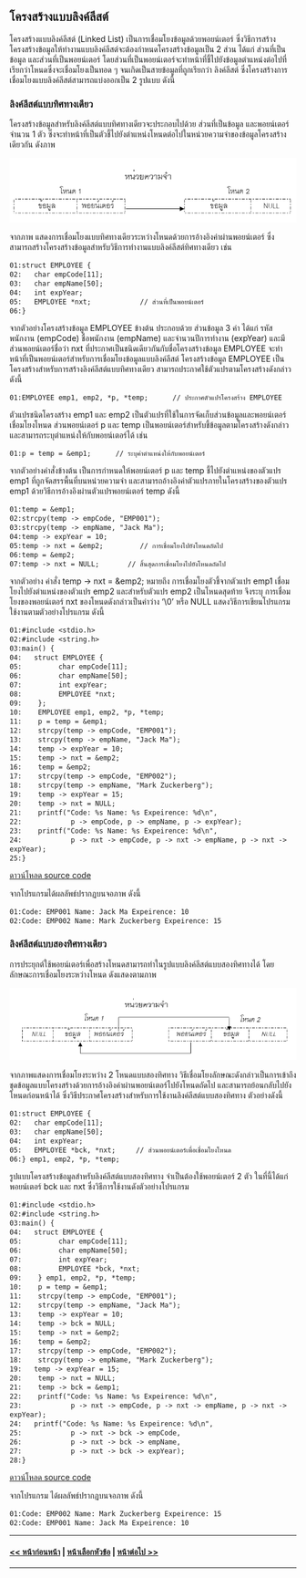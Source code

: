 ## โครงสร้างแบบลิงค์ลีสต์

โครงสร้างแบบลิงค์ลีสต์ (Linked List) เป็นการเชื่อมโยงข้อมูลด้วยพอยน์เตอร์ ซึ่งวิธีการสร้างโครงสร้างข้อมูลให้ทำงานแบบลิงค์ลีสต์จะต้องกำหนดโครงสร้างข้อมูลเป็น 2 ส่วน ได้แก่ ส่วนที่เป็นข้อมูล และส่วนที่เป็นพอยน์เตอร์ โดยส่วนที่เป็นพอยน์เตอร์จะทำหน้าที่ชี้ไปยังข้อมูลตำแหน่งต่อไปที่เรียกว่าโหนดซึ่งจะเชื่อมโยงเป็นทอด ๆ จนเกิดเป็นสายข้อมูลที่ถูกเรียกว่า ลิงค์ลีสต์ ซึ่งโครงสร้างการเชื่อมโยงแบบลิงค์ลีสต์สามารถแบ่งออกเป็น 2 รูปแบบ ดังนี้

### ลิงค์ลีสต์แบบทิศทางเดียว
โครงสร้างข้อมูลสำหรับลิงค์ลีสต์แบบทิศทางเดียวจะประกอบไปด้วย ส่วนที่เป็นข้อมูล และพอยน์เตอร์จำนวน 1 ตัว ซึ่งจะทำหน้าที่เป็นตัวชี้ไปยังตำแหน่งโหนดต่อไปในหน่วยความจำของข้อมูลโครงสร้างเดียวกัน ดังภาพ

<img src=img/0804.png>

จากภาพ แสดงการเชื่อมโยงแบบทิศทางเดียวระหว่างโหนดด้วยการอ้างอิงค่าผ่านพอยน์เตอร์ ซึ่งสามารถสร้างโครงสร้างข้อมูลสำหรับวิธีการทำงานแบบลิงค์ลีสต์ทิศทางเดียว เช่น

```
01:struct EMPLOYEE {
02:   char empCode[11]; 
03:   char empName[50];
04:   int expYear; 
05:   EMPLOYEE *nxt;            // ส่วนที่เป็นพอยน์เตอร์
06:}
```

จากตัวอย่างโครงสร้างข้อมูล EMPLOYEE ข้างต้น ประกอบด้วย ส่วนข้อมูล 3 ค่า ได้แก่ รหัสพนักงาน (empCode) ชื่อพนักงาน (empName) และจำนวนปีการทำงาน (expYear) และมีส่วนพอยน์เตอร์ชื่อว่า nxt ที่ประกาศเป็นชนิดเดียวกันกับชื่อโครงสร้างข้อมูล EMPLOYEE จะทำหน้าที่เป็นพอยน์เตอร์สำหรับการเชื่อมโยงข้อมูลแบบลิงค์ลีสต์ โครงสร้างข้อมูล EMPLOYEE เป็นโครงสร้างสำหรับการสร้างลิงค์ลีสต์แบบทิศทางเดียว สามารถประกาศใช้ตัวแปรตามโครงสร้างดังกล่าว ดังนี้

```
01:EMPLOYEE emp1, emp2, *p, *temp;      // ประกาศตัวแปรโครงสร้าง EMPLOYEE
```

ตัวแปรชนิดโครงสร้าง emp1 และ emp2 เป็นตัวแปรที่ใช้ในการจัดเก็บส่วนข้อมูลและพอยน์เตอร์เชื่อมโยงโหนด ส่วนพอยน์เตอร์ p และ temp เป็นพอยน์เตอร์สำหรับชี้ข้อมูลตามโครงสร้างดังกล่าว และสามารถระบุตำแหน่งให้กับพอยน์เตอร์ได้ เช่น

```
01:p = temp = &emp1;      // ระบุค่าตำแหน่งให้กับพอยน์เตอร์
```

จากตัวอย่างคำสั่งข้างต้น เป็นการกำหนดให้พอยน์เตอร์ p และ temp ชี้ไปยังตำแหน่งของตัวแปร emp1 ที่ถูกจัดสรรพื้นที่บนหน่วยความจำ และสามารถอ้างอิงค่าตัวแปรภายในโครงสร้างของตัวแปร emp1 ด้วยวิธีการอ้างอิงผ่านตัวแปรพอยน์เตอร์ temp ดังนี้

```
01:temp = &emp1;
02:strcpy(temp -> empCode, "EMP001"); 
03:strcpy(temp -> empName, "Jack Ma"); 
04:temp -> expYear = 10; 
05:temp -> nxt = &emp2;         // การเชื่อมโยงไปยังโหนดถัดไป
06:temp = &emp2;
07:temp -> nxt = NULL;       // สิ้นสุดการเชื่อมโยงไปยังโหนดถัดไป
```

จากตัวอย่าง คำสั่ง temp -> nxt = &emp2; หมายถึง การเชื่อมโยงตัวชี้จากตัวแปร emp1 เชื่อมโยงไปยังตำแหน่งของตัวแปร emp2  และสำหรับตัวแปร emp2 เป็นโหนดสุดท้าย จึงระบุ การเชื่อมโยงของพอยน์เตอร์ nxt ของโหนดดังกล่าวเป็นค่าว่าง ‘\0’ หรือ NULL แสดงวิธีการเขียนโปรแกรมใช้งานตามตัวอย่างโปรแกรม ดังนี้

```
01:#include <stdio.h> 
02:#include <string.h> 
03:main() { 
04:   struct EMPLOYEE {                 
05:         char empCode[11];              
06:         char empName[50];   
07:         int expYear;              
08:         EMPLOYEE *nxt;              
09:    };
10:    EMPLOYEE emp1, emp2, *p, *temp; 
11:    p = temp = &emp1;                                   
12:    strcpy(temp -> empCode, "EMP001"); 
13:    strcpy(temp -> empName, "Jack Ma"); 
14:    temp -> expYear = 10; 
15:    temp -> nxt = &emp2; 
16:    temp = &emp2;                                       
17:    strcpy(temp -> empCode, "EMP002"); 
18:    strcpy(temp -> empName, "Mark Zuckerberg"); 
19:    temp -> expYear = 15; 
20:    temp -> nxt = NULL; 
21:    printf("Code: %s Name: %s Expeirence: %d\n",  
22:            p -> empCode, p -> empName, p -> expYear); 
23:    printf("Code: %s Name: %s Expeirence: %d\n",  
24:            p -> nxt -> empCode, p -> nxt -> empName, p -> nxt -> expYear); 
25:}
```
[ดาวน์โหลด source code](src/ch08_04.cpp)

จากโปรแกรมได้ผลลัพธ์ปรากฏบนจอภาพ ดังนี้

```
01:Code: EMP001 Name: Jack Ma Expeirence: 10
02:Code: EMP002 Name: Mark Zuckerberg Expeirence: 15	
```

### ลิงค์ลีสต์แบบสองทิศทางเดียว
การประยุกต์ใช้พอยน์เตอร์เพื่อสร้างโหนดสามารถทำในรูปแบบลิงค์ลีสต์แบบสองทิศทางได้ โดยลักษณะการเชื่อมโยงระหว่างโหนด ดังแสดงตามภาพ

<img src=img/0805.png>

จากภาพแสดงการเชื่อมโยงระหว่าง 2 โหนดแบบสองทิศทาง วิธีเชื่อมโยงลักษณะดังกล่าวเป็นการเข้าถึงชุดข้อมูลแบบโครงสร้างด้วยการอ้างอิงค่าผ่านพอยน์เตอร์ไปยังโหนดถัดไป และสามารถย้อนกลับไปยังโหนดก่อนหน้าได้ ซึ่งวิธีประกาศโครงสร้างสำหรับการใช้งานลิงค์ลีสต์แบบสองทิศทาง ตัวอย่างดังนี้ 

```
01:struct EMPLOYEE {
02:   char empCode[11];
03:   char empName[50];
04:   int expYear;
05:   EMPLOYEE *bck, *nxt;     // ส่วนพอยน์เตอร์เพื่อเชื่อมโยงโหนด
06:} emp1, emp2, *p, *temp; 
```

รูปแบบโครงสร้างข้อมูลสำหรับลิงค์ลีสต์แบบสองทิศทาง จำเป็นต้องใช้พอยน์เตอร์ 2 ตัว ในที่นี้ได้แก่ พอยน์เตอร์ bck และ nxt ซึ่งวิธีการใช้งานดังตัวอย่างโปรแกรม

```
01:#include <stdio.h>
02:#include <string.h>
03:main() {
04:   struct EMPLOYEE {                   
05:         char empCode[11];       
06:         char empName[50];  
07:         int expYear;         
08:         EMPLOYEE *bck, *nxt; 
09:    } emp1, emp2, *p, *temp;
10:    p = temp = &emp1;                                   
11:    strcpy(temp -> empCode, "EMP001");  
12:    strcpy(temp -> empName, "Jack Ma");  
13:    temp -> expYear = 10; 
14:    temp -> bck = NULL; 
15:    temp -> nxt = &emp2; 
16:    temp = &emp2;                                      
17:    strcpy(temp -> empCode, "EMP002");  
18:    strcpy(temp -> empName, "Mark Zuckerberg");  
19:   temp -> expYear = 15;  
20:    temp -> nxt = NULL; 
21:    temp -> bck = &emp1; 
22:    printf("Code: %s Name: %s Expeirence: %d\n",  
23:            p -> nxt -> empCode, p -> nxt -> empName, p -> nxt -> expYear); 
24:   printf("Code: %s Name: %s Expeirence: %d\n",  
25:            p -> nxt -> bck -> empCode, 
26:            p -> nxt -> bck -> empName, 
27:            p -> nxt -> bck -> expYear);  
28:}
```
[ดาวน์โหลด source code](src/ch08_05.cpp)

จากโปรแกรม ได้ผลลัพธ์ปรากฏบนจอภาพ ดังนี้

```
01:Code: EMP002 Name: Mark Zuckerberg Expeirence: 15
02:Code: EMP001 Name: Jack Ma Expeirence: 10
```

---
#### [<< หน้าก่อนหน้า](0801.md) | [หน้าเลือกหัวข้อ](README.md) | [หน้าต่อไป >>](0803.md)
---
